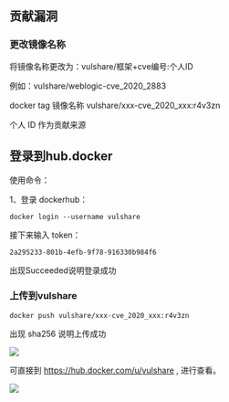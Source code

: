 ## 贡献漏洞
### 更改镜像名称

将镜像名称更改为：vulshare/框架+cve编号:个人ID

例如：vulshare/weblogic-cve_2020_2883

docker tag 镜像名称 vulshare/xxx-cve_2020_xxx:r4v3zn

个人 ID 作为贡献来源

## 登录到hub.docker

使用命令：

1、登录 dockerhub：

`docker login --username vulshare`

接下来输入 token：

`2a295233-801b-4efb-9f78-916330b984f6`

出现Succeeded说明登录成功

### 上传到vulshare

`docker push vulshare/xxx-cve_2020_xxx:r4v3zn`

出现  sha256 说明上传成功

![](https://github.com/fofapro/vulfocus/tree/master/imgs/6.png)

可直接到 https://hub.docker.com/u/vulshare , 进行查看。

![](https://github.com/fofapro/vulfocus/tree/master/imgs/7.png)

